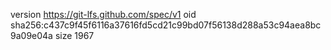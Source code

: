version https://git-lfs.github.com/spec/v1
oid sha256:c437c9f45f6116a37616fd5cd21c99bd07f56138d288a53c94aea8bc9a09e04a
size 1967
